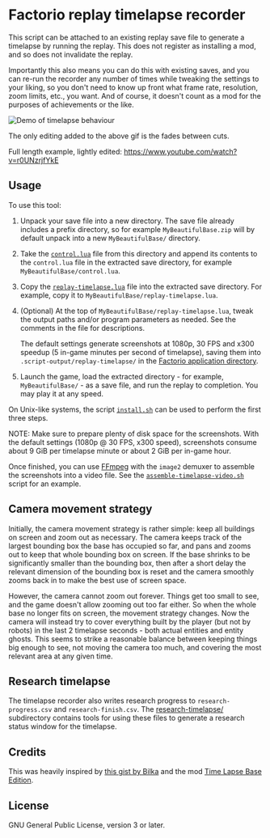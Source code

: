 # Factorio replay timelapse recorder

This script can be attached to an existing replay save file to generate a timelapse by running the replay.
This does not register as installing a mod, and so does not invalidate the replay.

Importantly this also means you can do this with existing saves,
and you can re-run the recorder any number of times while tweaking the settings to your liking,
so you don't need to know up front what frame rate, resolution, zoom limits, etc., you want.
And of course, it doesn't count as a mod for the purposes of achievements or the like.

![Demo of timelapse behaviour](demo.gif)

The only editing added to the above gif is the fades between cuts.

Full length example, lightly edited: https://www.youtube.com/watch?v=r0UNzrjfYkE


## Usage

To use this tool:

 1. Unpack your save file into a new directory.
    The save file already includes a prefix directory,
    so for example `MyBeautifulBase.zip` will by default unpack into a new `MyBeautifulBase/` directory.

 2. Take the [`control.lua`](./control.lua) file from this directory
    and append its contents to the `control.lua` file in the extracted save directory,
    for example `MyBeautifulBase/control.lua`.

 3. Copy the [`replay-timelapse.lua`](./replay-timelapse.lua) file into the extracted save directory.
    For example, copy it to `MyBeautifulBase/replay-timelapse.lua`.

 4. (Optional) At the top of `MyBeautifulBase/replay-timelapse.lua`,
    tweak the output paths and/or program parameters as needed.
    See the comments in the file for descriptions.

    The default settings generate screenshots at 1080p, 30 FPS and x300 speedup
    (5 in-game minutes per second of timelapse),
    saving them into `.script-output/replay-timelapse/` in the [Factorio application directory][appdir].

 5. Launch the game, load the extracted directory - for example, `MyBeautifulBase/` - as a save file,
    and run the replay to completion.
    You may play it at any speed.

On Unix-like systems, the script [`install.sh`](./install.sh) can be used to perform the first three steps.

NOTE: Make sure to prepare plenty of disk space for the screenshots.
With the default settings (1080p @ 30 FPS, x300 speed),
screenshots consume about 9 GiB per timelapse minute or about 2 GiB per in-game hour.

Once finished, you can use [FFmpeg][ffmpeg] with the `image2` demuxer to assemble the screenshots into a video file.
See the [`assemble-timelapse-video.sh`](./assemble-timelapse-video.sh) script for an example.


## Camera movement strategy

Initially, the camera movement strategy is rather simple:
keep all buildings on screen and zoom out as necessary.
The camera keeps track of the largest bounding box the base has occupied so far,
and pans and zooms out to keep that whole bounding box on screen.
If the base shrinks to be significantly smaller than the bounding box,
then after a short delay the relevant dimension of the bounding box is reset
and the camera smoothly zooms back in to make the best use of screen space.

However, the camera cannot zoom out forever.
Things get too small to see, and the game doesn't allow zooming out too far either.
So when the whole base no longer fits on screen, the movement strategy changes.
Now the camera will instead try to cover everything built by the player
(but not by robots) in the last 2 timelapse seconds - both actual entities and entity ghosts.
This seems to strike a reasonable balance between keeping things big enough to see,
not moving the camera too much, and covering the most relevant area at any given time.


## Research timelapse

The timelapse recorder also writes research progress
to `research-progress.csv` and `research-finish.csv`.
The [research-timelapse/](./research-timelapse) subdirectory contains tools
for using these files to generate a research status window for the timelapse.


## Credits

This was heavily inspired by [this gist by Bilka][bilka] and the mod [Time Lapse Base Edition][tlbe].


## License

GNU General Public License, version 3 or later.


[appdir]: https://wiki.factorio.com/Application_directory
[bilka]: https://gist.github.com/Bilka2/579ec217ec38e055328e4a23f2fd71a3
[ffmpeg]: https://www.ffmpeg.org/
[tlbe]: https://github.com/veger/TLBE
